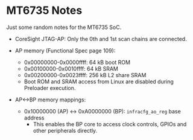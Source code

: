 # MT6735 Notes

Just some random notes for the MT6735 SoC.

- CoreSight JTAG-AP: Only the 0th and 1st scan chains are connected.

- AP memory (Functional Spec page 109):
  - 0x00000000-0x0000ffff: 64 kB boot ROM
  - 0x00100000-0x0010ffff: 64 kB SRAM
  - 0x00200000-0x0023ffff: 256 kB L2 share SRAM
  - Boot ROM and SRAM access from Linux are disabled during Preloader
    execution.

- AP<-\>BP memory mappings:
  - 0x10000000 (AP) <-> 0xA0000000 (BP): `infracfg_ao_reg` base address
    - This enables the BP core to access clock controls, GPIOs and other
      peripherals directly.

